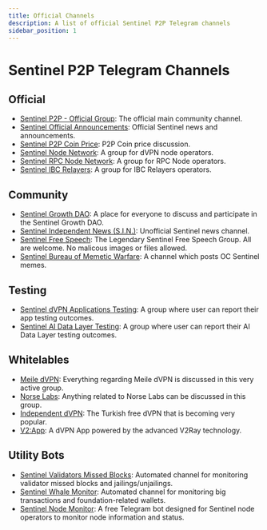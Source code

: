```yaml
---
title: Official Channels
description: A list of official Sentinel P2P Telegram channels 
sidebar_position: 1
---
```


# Sentinel P2P Telegram Channels

## Official

- [Sentinel P2P - Official Group](https://t.me/sentinelp2p): The official main community channel.
- [Sentinel Official Announcements](https://t.me/Sentinel_Announcements): Official Sentinel news and announcements.
- [Sentinel P2P Coin Price](https://t.me/pricep2pchat): P2P Coin price discussion.
- [Sentinel Node Network](https://t.me/SentinelNodeNetwork): A group for dVPN node operators.
- [Sentinel RPC Node Network](https://t.me/sentinelrpcnodes): A group for RPC Node operators.
- [Sentinel IBC Relayers](https://t.me/sentinelibcrelayers): A group for IBC Relayers operators.


## Community

- [Sentinel Growth DAO](https://t.me/SentinelGrowthDAO): A place for everyone to discuss and participate in the Sentinel Growth DAO.
- [Sentinel Independent News (S.I.N.)](https://t.me/sentinel_independent): Unofficial Sentinel news channel.
- [Sentinel Free Speech](https://t.me/entinelfreespeech): The Legendary Sentinel Free Speech Group. All are welcome. No malicous images or files allowed.
- [Sentinel Bureau of Memetic Warfare](https://t.me/Sentinelmemewar): A channel which posts OC Sentinel memes.


## Testing

- [Sentinel dVPN Applications Testing](https://t.me/VPNproducttesting): A group where user can report their app testing outcomes.
- [Sentinel AI Data Layer Testing](https://t.me/SentinelAItesting): A group where user can report their AI Data Layer testing outcomes.


## Whitelables

- [Meile dVPN](https://t.me/MathNodes): Everything regarding Meile dVPN is discussed in this very active group.
- [Norse Labs](https://t.me/norselabs): Anything related to Norse Labs can be discussed in this group. 
- [Independent dVPN](https://t.me/independentdvpn): The Turkish free dVPN that is becoming very popular.
- [V2:App](https://t.me/v2app): A dVPN App powered by the advanced V2Ray technology.


## Utility Bots

- [Sentinel Validators Missed Blocks](https://t.me/sentinel_missed): Automated channel for monitoring validator missed blocks and jailings/unjailings.
- [Sentinel Whale Monitor](https://t.me/sentinel_whale_monitor): Automated channel for monitoring big transactions and foundation-related wallets.
- [Sentinel Node Monitor](https://t.me/dvpn_node_bot): A free Telegram bot designed for Sentinel node operators to monitor node information and status.